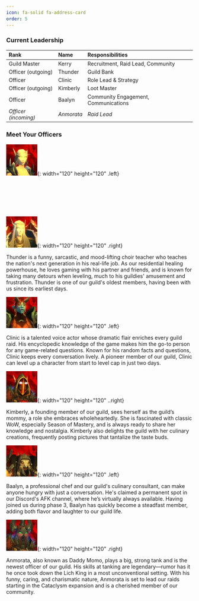 ```yaml
---
icon: fa-solid fa-address-card
order: 5
---
```


### Current Leadership

| Rank                 	     | Name          | Responsibilities |
| :--------------------------- | :--------------- | :------ |
| Guild Master          | Kerry     | Recruitment, Raid Lead, Community |
| Officer (outgoing)               | Thunder    | Guild Bank |
| Officer               | Clinic    | Role Lead & Strategy |
| Officer (outgoing)              | Kimberly    | Loot Master |
| Officer               | Baalyn    | Community Engagement, Communications |
| *Officer (incoming)*              | *Anmorata*    | *Raid Lead* |

### Meet Your Officers

![Kerry](/images/kerry.jpg){: width="120" height="120" .left}

&nbsp;

&nbsp;

&nbsp;


![Thunder](/images/thunder.jpg){: width="120" height="120" .right}

Thunder is a funny, sarcastic, and mood-lifting choir teacher who teaches the nation's next generation in his real-life job. As our residential healing powerhouse, he loves gaming with his partner and friends, and is known for taking many detours when leveling, much to his guildies' amusement and frustration. Thunder is one of our guild's oldest members, having been with us since its earliest days.

![Clinic](/images/clinic.jpg){: width="120" height="120" .left}

Clinic is a talented voice actor whose dramatic flair enriches every guild raid. His encyclopedic knowledge of the game makes him the go-to person for any game-related questions. Known for his random facts and questions, Clinic keeps every conversation lively. A pioneer member of our guild, Clinic can level up a character from start to level cap in just two days.

![Kimberly](/images/kimberly.jpg){: width="120" height="120" ..right}

Kimberly, a founding member of our guild, sees herself as the guild’s mommy, a role she embraces wholeheartedly. She is fascinated with classic WoW, especially Season of Mastery, and is always ready to share her knowledge and nostalgia. Kimberly also delights the guild with her culinary creations, frequently posting pictures that tantalize the taste buds.

![Baalyn](/images/baalyn.jpg){: width="120" height="120" .left}

Baalyn, a professional chef and our guild's culinary consultant, can make anyone hungry with just a conversation. He's claimed a permanent spot in our Discord's AFK channel, where he’s virtually always available. Having joined us during phase 3, Baalyn has quickly become a steadfast member, adding both flavor and laughter to our guild life.

![Anmorata](/images/anmo.jpg){: width="120" height="120" .right}

Anmorata, also known as Daddy Momo, plays a big, strong tank and is the newest officer of our guild. His skills at tanking are legendary—rumor has it he once took down the Lich King in a most unconventional setting. With his funny, caring, and charismatic nature, Anmorata is set to lead our raids starting in the Cataclysm expansion and is a cherished member of our community.